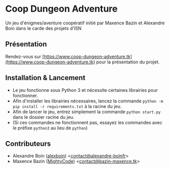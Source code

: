 Coop Dungeon Adventure
======================
Un jeu d'énigmes/aventure coopératif initié par Maxence Bazin et Alexandre Boin dans le carde des projets d'ISN

Présentation
------------
Rendez-vous sur [https://www.coop-dungeon-adventure.tk](https://www.coop-dungeon-adventure.tk) pour la présentation du projet.

Installation & Lancement
------------------------
* Le jeu fonctionne sous Python 3 et nécessite certaines librairies pour fonctionner.
* Afin d'installer les librairies nécessaires, lancez la commande `python -m pip install -r requirements.txt` à la racine du jeu.
* Afin de lancer le jeu, entrez simplement la commande `python start.py` dans le dossier racine du jeu.
* (Si ces commandes ne fonctionnent pas, essayez les commandes avec le préfixe `python3` au lieu de `python`) 

Contributeurs
--------------
- Alexandre Boin ([alexboin](https://github.com/alexboin/)) 
<<contact@alexandre-boinfr>>
- Maxence Bazin ([MightyCode](https://github.com/MightyCode/)) 
<<contact@bazin-maxence.tk>>
